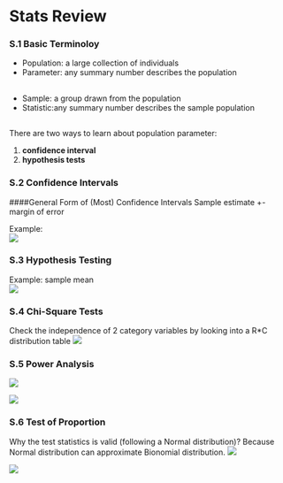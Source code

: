 # Stats Review

### S.1 Basic Terminoloy  
- Population: a large collection of individuals
- Parameter: any summary number describes the population
##
- Sample: a group drawn from the population
- Statistic:any summary number describes the sample population
##

There are two ways to learn about population parameter:  
1) **confidence interval**  
2) **hypothesis tests**

### S.2 Confidence Intervals
####General Form of (Most) Confidence Intervals
	Sample estimate +- margin of error

Example:  
![](https://github.com/zhukuixi/RainyNight/blob/master/Probability_Statistics/img/review_1.png)

### S.3 Hypothesis Testing

Example: sample mean  
![](https://github.com/zhukuixi/RainyNight/blob/master/Probability_Statistics/img/review_2.png)

### S.4 Chi-Square Tests
Check the independence of 2 category variables by looking into a R*C distribution table
![](https://github.com/zhukuixi/RainyNight/blob/master/Probability_Statistics/img/review_3.png)

### S.5 Power Analysis
![](https://github.com/zhukuixi/RainyNight/blob/master/Probability_Statistics/img/review_4.png)

![](https://github.com/zhukuixi/RainyNight/blob/master/Probability_Statistics/img/review_5.png)

### S.6 Test of Proportion
Why the test statistics is valid (following a Normal distribution)? Because Normal distribution can approximate Bionomial distribution. 
![](https://github.com/zhukuixi/RainyNight/blob/master/Probability_Statistics/img/review_7.png)  
  
![](https://github.com/zhukuixi/RainyNight/blob/master/Probability_Statistics/img/review_6.png)

